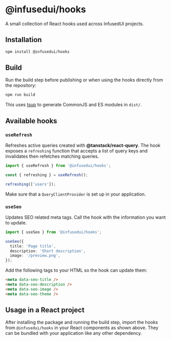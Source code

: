 # @infusedui/hooks

A small collection of React hooks used across InfusedUI projects.

## Installation

```bash
npm install @infusedui/hooks
```

## Build

Run the build step before publishing or when using the hooks directly from the repository:

```bash
npm run build
```

This uses [tsup](https://github.com/egoist/tsup) to generate CommonJS and ES modules in `dist/`.

## Available hooks

### `useRefresh`

Refreshes active queries created with **@tanstack/react-query**. The hook exposes a `refreshing` function that accepts a list of query keys and invalidates then refetches matching queries.

```ts
import { useRefresh } from '@infusedui/hooks';

const { refreshing } = useRefresh();

refreshing(['users']);
```

Make sure that a `QueryClientProvider` is set up in your application.

### `useSeo`

Updates SEO related meta tags. Call the hook with the information you want to update.

```ts
import { useSeo } from '@infusedui/hooks';

useSeo({
  title: 'Page title',
  description: 'Short description',
  image: '/preview.png',
});
```

Add the following tags to your HTML so the hook can update them:

```html
<meta data-seo-title />
<meta data-seo-description />
<meta data-seo-image />
<meta data-seo-theme />
```

## Usage in a React project

After installing the package and running the build step, import the hooks from `@infusedui/hooks` in your React components as shown above. They can be bundled with your application like any other dependency.
